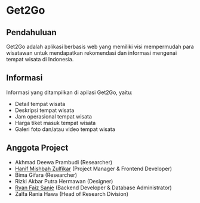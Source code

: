 # Get2Go

## Pendahuluan
Get2Go adalah aplikasi berbasis web yang memiliki visi mempermudah para wisatawan untuk mendapatkan rekomendasi dan informasi mengenai tempat wisata di Indonesia.

## Informasi
Informasi yang ditampilkan di apilasi Get2Go, yaitu:
- Detail tempat wisata
- Deskripsi tempat wisata
- Jam operasional tempat wisata
- Harga tiket masuk tempat wisata
- Galeri foto dan/atau video tempat wisata

## Anggota Project
- Akhmad Deewa Prambudi (Researcher)
- [Hanif Mishbah Zulfikar](https://github.com/BossBaby11) (Project Manager & Frontend Developer)
- Bima Gifara (Researcher)
- Rizki Akbar Putra Hermawan (Designer)
- [Ryan Faiz Sanie](https://github.com/ryanfaiz) (Backend Developer & Database Administrator)
- Zalfa Rania Hawa (Head of Research Division)
